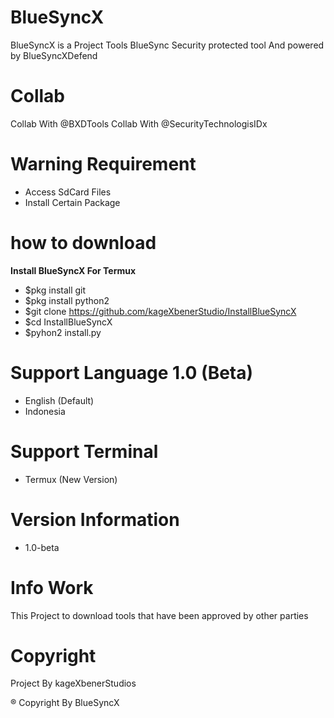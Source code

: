 # BlueSyncX
BlueSyncX is a Project Tools BlueSync Security protected tool And powered by BlueSyncXDefend


# Collab
Collab With @BXDTools
Collab With @SecurityTechnologisIDx


# Warning Requirement
- Access SdCard Files
- Install Certain Package


# how to download
**Install BlueSyncX For Termux**
- $pkg install git
- $pkg install python2
- $git clone https://github.com/kageXbenerStudio/InstallBlueSyncX
- $cd InstallBlueSyncX
- $pyhon2 install.py

# Support Language 1.0 (Beta)
- English (Default)
- Indonesia


# Support Terminal 
- Termux (New Version)


# Version Information
- 1.0-beta


# Info Work
This Project to download tools that have been approved by other parties


# Copyright
Project By kageXbenerStudios

® Copyright By BlueSyncX
